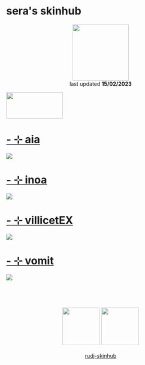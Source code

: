 # sera's skinhub
<p align="center">
<a href="https://osu.ppy.sh/users/11930716">
  <img src="https://a.ppy.sh/11930716"  
       width="150"
       height="150"></a>
<br>last updated <b>15/02/2023</b>
</p>

<a href="https://www.youtube.com/watch?v=kbbgypvGPgM">
<img src="https://i.imgur.com/uDyKiLi.png"
       width="151" 
       height="70"/></a>

# [-   ⊹ aia](https://github.com/rudj-skinhub/woal/raw/tyfh/player/sera/-%20%E2%8A%B9%20aia.osk)
[![](https://i.imgur.com/NLXV9LJ.jpeg)](https://github.com/rudj-skinhub/woal/raw/tyfh/player/sera/-%20%E2%8A%B9%20aia.osk)

# [-   ⊹ inoa](https://github.com/rudj-skinhub/woal/raw/tyfh/player/sera/-%20%E2%8A%B9%20inoa.osk)
[![](https://i.imgur.com/I0624sZ.jpeg)](https://github.com/rudj-skinhub/woal/raw/tyfh/player/sera/-%20%E2%8A%B9%20inoa.osk)

# [-   ⊹ villicetEX](https://github.com/rudj-skinhub/woal/raw/tyfh/player/sera/-%20%E2%8A%B9%20vilecetEX.osk)
[![](https://i.imgur.com/igD7wTC.jpeg)](https://github.com/rudj-skinhub/woal/raw/tyfh/player/sera/-%20%E2%8A%B9%20vilecetEX.osk)

# [-   ⊹ vomit](https://github.com/rudj-skinhub/woal/raw/tyfh/player/sera/-%20%E2%8A%B9%20vomit.osk)
[![](https://i.imgur.com/QoMmR1J.jpeg)](https://github.com/rudj-skinhub/woal/raw/tyfh/player/sera/-%20%E2%8A%B9%20vomit.osk)

#
<p align="center">
  <br></br>
  <a href="https://www.twitch.tv/seratap">
  <img src="https://i.imgur.com/HM030lk.png" 
       width="100" 
       height="100"></a>
  <a href="https://twitter.com/_ser4a">
  <img src="https://i.imgur.com/PUQ5uWf.png" 
       width="100" 
       height="100"></a>
  <br></br>
  <a href="README.md">rudj-skinhub</a>
 </p>
